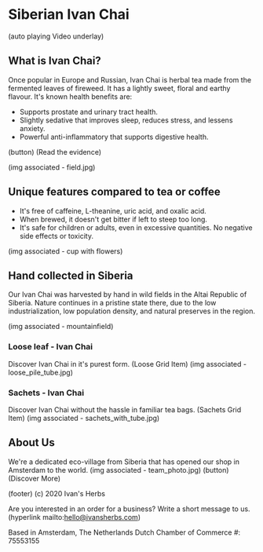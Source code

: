 # Siberian Ivan Chai

(auto playing Video underlay)

## What is Ivan Chai?

Once popular in Europe and Russian, Ivan Chai is herbal tea made from the fermented leaves of fireweed. It has a lightly sweet, floral and earthy flavour. It's known health benefits are:

- Supports prostate and urinary tract health.
- Slightly sedative that improves sleep, reduces stress, and lessens anxiety.
- Powerful anti-inflammatory that supports digestive health.

(button) (Read the evidence)

(img associated - field.jpg)

## Unique features compared to tea or coffee

- It's free of caffeine, L-theanine, uric acid, and oxalic acid.
- When brewed, it doesn't get bitter if left to steep too long.
- It's safe for children or adults, even in excessive quantities. No negative side effects or toxicity.

(img associated - cup with flowers)

## Hand collected in Siberia

Our Ivan Chai was harvested by hand in wild fields in the Altai Republic of Siberia. Nature continues in a pristine state there, due to the low industrialization, low population density, and natural preserves in the region.

(img associated - mountainfield)


### Loose leaf - Ivan Chai
Discover Ivan Chai in it's purest form.
(Loose Grid Item)
(img associated - loose_pile_tube.jpg)


### Sachets - Ivan Chai
Discover Ivan Chai without the hassle in familiar tea bags.
(Sachets Grid Item)
(img associated - sachets_with_tube.jpg)

## About Us
We're a dedicated eco-village from Siberia that has opened our shop in Amsterdam to the world.
(img associated - team_photo.jpg)
(button) (Discover More)


(footer)
(c) 2020 Ivan's Herbs

Are you interested in an order for a business? Write a short message to us. (hyperlink mailto:hello@ivansherbs.com)

Based in Amsterdam, The Netherlands
Dutch Chamber of Commerce #: 75553155

